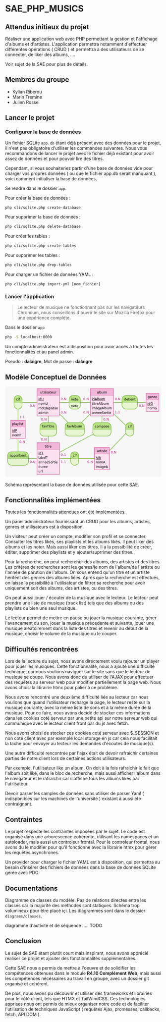 # SAE_PHP_MUSICS

## Attendus initiaux du projet

Réaliser une application web avec PHP permettant la gestion et l'affichage d'albums et d'artistes. L'application permettra notamment d'effectuer différentes opérations ( CRUD ) et permettra à des utilisateurs de se connecter, de liker des albums, ....

Voir sujet de la SAE pour plus de détails.

## Membres du groupe 

- Kylian Riberou
- Marin Tremine 
- Julien Rosse

## Lancer le projet

### Configurer la base de données

Un fichier SQLite `app.db` étant déjà présent avec des données pour le projet, il n'est pas obligatoire d'utiliser les commandes suivantes. Nous vous recommandons de lancer le projet avec le fichier déjà existant pour avoir assez de données et pour pouvoir lire des titres.

Cependant, si vous souhaiteriez partir d'une base de données vide pour charger vos propres données ( ou que le fichier app.db serait manquant ), voici comment initialiser la base de données.

Se rendre dans le dossier `app`.

Pour créer la base de données : 
```bash
php cli/sqlite.php create-database
```

Pour supprimer la base de données :
```bash
php cli/sqlite.php delete-database
```

Pour créer les tables : 
```bash
php cli/sqlite.php create-tables
```

Pour supprimer les tables : 
```bash
php cli/sqlite.php drop-tables
```

Pour charger un fichier de données YAML :
```
php cli/sqlite.php import-yml [nom_fichier]
```
### Lancer l'application

> Le lecteur de musique ne fonctionnant pas sur les navigateurs Chromium, nous conseillons d'ouvrir le site sur Mozilla Firefox pour une expérience complète.

Dans le dossier `app`

```bash
php -S localhost:8000
```

Un compte administrateur est à disposition pour avoir accès à toutes les fonctionnalités et au panel admin.

 Pseudo : **dalaigre**, Mot de passe : **dalaigre**

## Modèle Conceptuel de Données

![](./mcd/MCD.png)

Schéma représentant la base de données utilisée pour cette SAE. 

## Fonctionnalités implémentées

Toutes les fonctionnalités attendues ont été implémentées.

Un panel administrateur fournissant un CRUD pour les albums, artistes, genres et utilisateurs est à disposition.

Un visiteur peut créer un compte, modifier son profil et se connecter. 
Consulter les titres likés, ses playlists et les albums likés.
Il peut liker des albums et les noter.
Mais aussi liker des titres.
Il a la possibilité de créer, éditer, supprimer des playlists et y ajouter/suprrimer des titres.

Pour la recherche, on peut rechercher des albums, des artistes et des titres. Les critères de recherches sont les genres/le nom de l'album/de l'artiste ou l'année de parution de l'album. On sous entend qu'un titre et un artiste héritent des genres des albums liées. Après que la recherche est effectués, on laisse la possibilité à l'utilisateur de filtrer sa recherche pour avoir uniquement soit des albums, des artistes, ou des titres.

On peut aussi jouer / écouter de la musique avec le lecteur. Le lecteur peut prendre une liste de musique (track list) tels que des albums ou des playlists ou bien une seul musique.

Le lecteur permet de mettre en pause ou jouer la musique courante, gérer l'avancement du son, jouer la musique précedente et suivante, jouer une musique aléatoirement dans la liste des titres et revenir au début de la musique, choisir le volume de la musique ou le couper.


## Difficultés rencontrées

Lors de la lecture du sujet, nous avons directement voulu rajouter un player pour jouer les musiques. Cette fonctionnalité, nous a ajouté une difficulté technique, car nous voulions naviguer sur le site sans que le lecteur de musique se coupe. Nous avons donc du utiliser de l'AJAX pour effectuer des requêtes au serveur web pour modifier partiellement la page web. Nous avons choisi la librairie htmx pour palier à ce problème.

Nous avons rencontré une deuxième difficulté liée au lecteur car nous voulions que quand l'utilisateur recharge la page, le lecteur reste sur la musique courante, avec la même liste de sons et à la même durée de la musique. Pour ce faire, nous avons decidé de stocker ces informations dans les cookies coté serveur par une petite api sur notre serveur web qui communique avec le lecteur client front par du js avec fetch. 

Nous avons choisi de stocker ces cookies coté serveur avec $_SESSION et non coté client avec par exemple local storage en js car cela nous facilitait la tache pour envoyer au lecteur les demandes d'écoutes de musique(s).

Une autre difficulté rencontrée par l'ajax était de devoir rafraichir certaines parties de notre client lors de certaines actions utilisateurs. 

Par exemple, l'utilisateur like un album. On doit à la fois rafraichir le fait que l'album soit liké, dans le bloc de recherche, mais aussi afficher l'album dans le navigateur et le rafraichir car il affiche tous les albums likés par l'utilisateur.

Devoir parser les samples de données sans utiliser de parser Yaml ( indisponibles sur les machines de l'université ) existant à aussi été contraignant.

## Contraintes

Le projet respecte les contraintes imposées par le sujet. Le code est organisé dans une arborescence cohérente, utilisant les namespaces et un autoloader, mais aussi un controleur frontal. Pour le controleur frontal, nous avons du le modifier pour qu'il fonctionne avec la librairie htmx pour gérer les requêtes asynchrones.

Un provider pour charger le fichier YAML est à disposition, qui permettra au besoin d'insérer des fichiers de données dans la base de données SQLite gérée avec PDO.


## Documentations

Diagramme de classes du modèle. Pas de relations directes entre les classes car la majorité des méthodes sont statiques.
Schéma trop volumineux pour être placé içi. Les diagrammes sont dans le dossier `diagrams/classes`.

diagramme d'activité et de séquence .....
TODO


## Conclusion

Le sujet de SAE étant plutôt court mais inspirant, nous avons apprécié réaliser ce projet et ajouter des fonctionnalités supplémentaires.

Cette SAE nous a permis de mettre à l'oeuvre et de solidifier les compétences obtenues dans le module **R4.10 Complément Web**, mais aussi les compétences nécéssaires au travail en groupe, avec un dossier git organisé et cohérent.

De plus, nous avons pu découvrir et utiliser des frameworks et librairies pour le côté client, tels que HTMX et TailWindCSS.
Ces technologies apprises nous ont permis de mieux organiser notre code et de faciliter l'utilisation de techniques JavaScript ( requêtes Ajax, promesses, callbacks, fetch, API DOM ).
